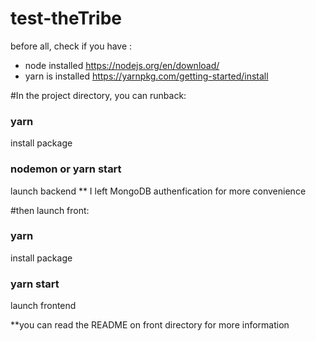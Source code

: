 # test-theTribe
before all, check if you have :
- node installed https://nodejs.org/en/download/
- yarn is installed https://yarnpkg.com/getting-started/install
	
#In the project directory, you can runback:
### yarn
install package
### nodemon or yarn start
launch backend
** I left MongoDB authenfication for more convenience

#then launch front:
### yarn
install package

### yarn start
launch frontend

**you can read the README on front directory for more information
